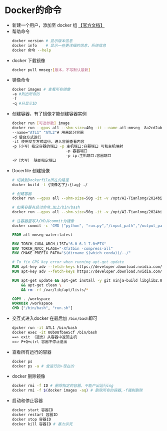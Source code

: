 # Docker的命令
- 新建一个用户，添加至 docker 组
  [【官方文档】](https://docs.docker.com/engine/install/linux-postinstall/)
- 帮助命令
  ```bash
  docker version # 显示版本信息
  docker info    # 显示一些更详细的信息，系统信息
  docker 命令 --help
  ```
- docker 下载镜像
  ```bash
  docker pull mmseg:[版本，不写默认最新]

- 镜像命令
  ```bash
  docker images # 查看所有镜像
  -a #列出所有的
  -f
  -q #只显示ID
  ```
- 创建容器，有了镜像才能创建容器实例
  ```bash
  docker run [可选参数] image
  docker run --gpus all --shm-size=40g -it --name atl-mmseg  8a2cd2aba91f
  --name="ATL1" "ATL2"# 用来区分容器
  -d 后台方式运行
  -it 使用交互方式运行，进入容器查看内容
  -p（小写）指定容器的端口 -p 主机端口:容器端口 可和主机映射
                          -p 容器端口
                          -p ip:主机端口:容器端口
  -P（大写） 随即指定端口
  ```
- Docerfile 创建镜像
  ```bash
  # 切换到Dockerfile所在的路径
  docker build -t {镜像名字}:{tag} ./
  ```
  ```bash
  # 创建容器
  docker run --gpus all --shm-size=50g -it -v /opt/AI-Tianlong/2024bisai-docker/2024-ISPRS/water/input_path:/input_path -v /opt/AI-Tianlong/2024bisai-docker/2024-ISPRS/water/output_path:/output_path atl-mmseg-water:v1
  ```
  ```bash
  # 如果容器有启动命令,加上/bin/bash
  docker run --gpus all --shm-size=50g -it -v /opt/AI-Tianlong/2024bisai-docker/2024-ISPRS/water/input_path:/input_path -v /opt/AI-Tianlong/2024bisai-docker/2024-ISPRS/water/output_path:/output_path registry.cn-hangzhou.aliyuncs.com/mask2former/atl-mmseg:cuda-11.6-v11
  ```
  ```bash
  # 往容器里写入CMD并commit为镜像
  docker commit -c 'CMD ["python", "run.py","/input_path","/output_path"]' <container_id_or_name> <new_image_name>
  ```
  ```Dockerfile
  FROM atl-mmseg-water:latest
  
  ENV TORCH_CUDA_ARCH_LIST="6.0 6.1 7.0+PTX"
  ENV TORCH_NVCC_FLAGS="-Xfatbin -compress-all"
  ENV CMAKE_PREFIX_PATH="$(dirname $(which conda))/../"
  
  # To fix GPG key error when running apt-get update
  RUN apt-key adv --fetch-keys https://developer.download.nvidia.com/compute/cuda/repos/ubuntu1804/x86_64/3bf863cc.pub
  RUN apt-key adv --fetch-keys https://developer.download.nvidia.com/compute/machine-learning/repos/ubuntu1804/x86_64/7fa2af80.pub
  
  RUN apt-get update && apt-get install -y git ninja-build libglib2.0-0 libsm6 libxrender-dev libxext6 libgl1-mesa-dev  \
      && apt-get clean \
      && rm -rf /var/lib/apt/lists/*
  
  COPY . /workspace
  WORKDIR /workspace
  CMD ["/bin/bash", "run.sh"]
  ```
- 交互式进入docker
  在最后加 `/bin/bash`即可
  ```bash
  dpcker run -it ATL1 /bin/bash
  docker exec -it 00b08fbae5cf /bin/bash
  ==> exit （退出）从容器中返回主机
  ==> P+Q+ctrl 容器不停止退出
  ```
- 查看所有运行的容器
  ```bash
  docker ps
  docker ps -a # 曾运行的+现在的
  ```
- docker 删除镜像
  ```bash
  docker rmi -f ID # 删除指定的容器，不能产出运行ing
  docker rmi -f $(docker images -aq) # 删除所有的容器,-f强制删除
  ```
- 启动和停止容器
  ```bash
  docker start 容器ID
  docker restart 容器ID
  docker stop 容器ID
  docker kill 容器ID # 暴力杀死
  ```
